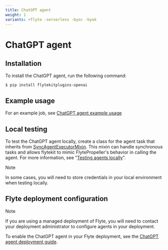 ```yaml
---
title: ChatGPT agent
weight: 1
variants: +flyte -serverless -byoc -byok
---
```


# ChatGPT agent

## Installation

To install the ChatGPT agent, run the following command:

```shell
$ pip install flytekitplugins-openai
```

## Example usage

For an example job, see [ChatGPT agent example usage](./chatgpt_agent_example_usage)

## Local testing

To test the ChatGPT agent locally, create a class for the agent task that inherits from [SyncAgentExecutorMixin](https://github.com/flyteorg/flytekit/blob/master/flytekit/extend/backend/base_agent.py#L225). This mixin can handle synchronous tasks and allows flytekit to mimic FlytePropeller's behavior in calling the agent. For more information, see "[Testing agents locally](https://docs.flyte.org/en/latest/flyte_agents/testing_agents_in_a_local_python_environment.html)".

> [!NOTE]
> In some cases, you will need to store credentials in your local environment when testing locally.


## Flyte deployment configuration

> [!NOTE]
> If you are using a managed deployment of Flyte, you will need to contact your deployment administrator to configure agents in your deployment.

To enable the ChatGPT agent in your Flyte deployment, see the [ChatGPT agent deployment guide](/deployment/agents/chatgpt.html#deployment-agent-setup-chatgpt).
